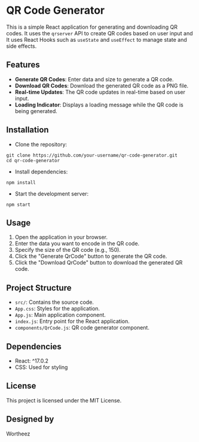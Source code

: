 # QR Code Generator

  

This is a simple React application for generating and downloading QR codes. It uses the `qrserver` API to create QR codes based on user input and It uses React Hooks such as `useState` and `useEffect` to manage state and side effects.

  

## Features

  

*   **Generate QR Codes**: Enter data and size to generate a QR code.
*   **Download QR Codes**: Download the generated QR code as a PNG file.
*   **Real-time Updates**: The QR code updates in real-time based on user input.
*   **Loading Indicator**: Displays a loading message while the QR code is being generated.

  

## Installation

  

*   Clone the repository:
```
git clone https://github.com/your-username/qr-code-generator.git
cd qr-code-generator
```

*   Install dependencies:
  ```
npm install
```

*   Start the development server:
```
npm start
```

##   

## Usage

1.  Open the application in your browser.
2.  Enter the data you want to encode in the QR code.
3.  Specify the size of the QR code (e.g., 150).
4.  Click the "Generate QrCode" button to generate the QR code.
5.  Click the "Download QrCode" button to download the generated QR code.

##   

## Project Structure

*   `src/`: Contains the source code.
*   `App.css`: Styles for the application.
*   `App.js`: Main application component.
*   `index.js`: Entry point for the React application.
*   `components/QrCode.js`: QR code generator component.

##   

## Dependencies

*   React: ^17.0.2
*   CSS: Used for styling

##   

## License

This project is licensed under the MIT License.

##   

## Designed by

Wortheez
